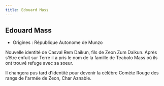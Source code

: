 ```yaml
---
title: Edouard Mass
---
```


Edouard Mass
------------





* Origines : République Autonome de Munzo


Nouvelle identité de Casval Rem Daikun, fils de Zeon Zum Daikun. Après s’être enfuit sur Terre il a pris le nom de la famille de Teabolo Mass où ils ont trouvé refuge avec sa soeur.


Il changera pus tard d'identité pour devenir la célèbre Comète Rouge des rangs de l'armée de Zeon, Char Aznable.

